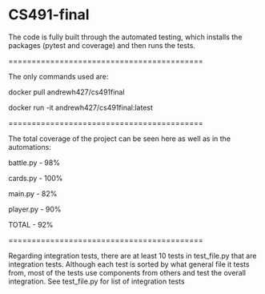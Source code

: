 # CS491-final

The code is fully built through the automated testing, which installs the packages (pytest and coverage) and then runs the tests.

==========================================

The only commands used are:

   docker pull andrewh427/cs491final

   docker run -it andrewh427/cs491final:latest
 
==========================================

The total coverage of the project can be seen here as well as in the automations:

battle.py - 98%

cards.py - 100%

main.py - 82%

player.py - 90%

TOTAL - 92%

==========================================

Regarding integration tests, there are at least 10 tests in test_file.py that are integration tests. Although each test is sorted by what general file it tests from, most of the tests use components from others and test the overall integration. See test_file.py for list of integration tests
